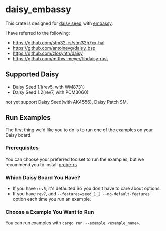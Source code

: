 # daisy_embassy

This crate is designed for [daisy seed](https://electro-smith.com/products/daisy-seed) with [embassy](https://github.com/embassy-rs/embassy).

I have referred to the following:

- <https://github.com/stm32-rs/stm32h7xx-hal>
- <https://github.com/antoinevg/daisy_bsp>
- <https://github.com/zlosynth/daisy>
- <https://github.com/mtthw-meyer/libdaisy-rust>

## Supported Daisy

- Daisy Seed 1.1(rev5, with WM8731)
- Daisy Seed 1.2(rev7, with PCM3060)

not yet support Daisy Seed(with AK4556), Daisy Patch SM.

## Run Examples

The first thing we'd like you to do is to run one of the examples on your Daisy board.

### Prerequisites

You can choose your preferred toolset to run the examples, but we recommend you to install [probe-rs](https://github.com/probe-rs/probe-rs)

### Which Daisy Board You Have?

- If you have `rev5`, it's defaulted.So you don't have to care about options.
- If you have `rev7`, add `--features=seed_1_2 --no-default-features`  option each time you run an example.

### Choose a Example You Want to Run 

You can run examples with `cargo run --example <example_name>`.
